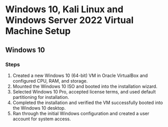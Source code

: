 # Windows 10, Kali Linux and Windows Server 2022 Virtual Machine Setup

## Windows 10
### Steps

1. Created a new Windows 10 (64-bit) VM in Oracle VirtualBox and configured CPU, RAM, and storage.  
2. Mounted the Windows 10 ISO and booted into the installation wizard.  
3. Selected Windows 10 Pro, accepted license terms, and used default partitioning for installation.  
4. Completed the installation and verified the VM successfully booted into the Windows 10 desktop.  
5. Ran through the initial Windows configuration and created a user account for system access.
